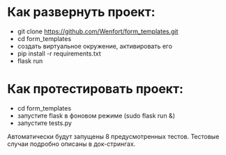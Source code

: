 # Как развернуть проект:
+ git clone https://github.com/Wenfort/form_templates.git
+ cd form_templates
+ создать виртуальное окружение, активировать его
+ pip install -r requirements.txt
+ flask run

# Как протестировать проект:
+ cd form_templates
+ запустите flask в фоновом режиме (sudo flask run &)
+ запустите tests.py

Автоматически будут запущены 8 предусмотренных тестов. Тестовые случаи подробно описаны в док-стрингах.
